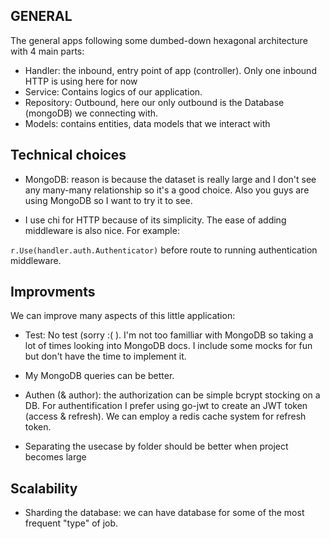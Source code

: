 ## GENERAL

The general apps following some dumbed-down hexagonal architecture with 4 main parts:

- Handler: the inbound, entry point of app (controller). Only one inbound HTTP is using here for now
- Service: Contains logics of our application.
- Repository: Outbound, here our only outbound is the Database (mongoDB) we connecting with.
- Models: contains entities, data models that we interact with


## Technical choices

- MongoDB: reason is because the dataset is really large and I don't see any many-many relationship so it's a good choice. Also you guys are using MongoDB so I want to try it to see.

- I use chi for HTTP because of its simplicity. The ease of adding middleware is also nice. For example:

```r.Use(handler.auth.Authenticator)``` before route to running authentication middleware.




## Improvments

We can improve many aspects of this little application:

- Test: No test (sorry :( ). I'm not too familliar with MongoDB so taking a lot of times looking into MongoDB docs. I include some mocks for fun but don't have the time to implement it.

- My MongoDB queries can be better.

- Authen (& author): the authorization can be simple bcrypt stocking on a DB. For authentification I prefer using go-jwt to create an JWT token (access & refresh). We can employ a redis cache system for refresh token. 

- Separating the usecase by folder should be better when project becomes large

## Scalability

- Sharding the database: we can have database for some of the most frequent "type" of job.

